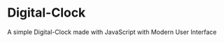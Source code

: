 # Digital-Clock
A simple Digital-Clock made with JavaScript with Modern User Interface
<!---#### **👉 Live Demo URL :-** <a href="https://shreyash00007.github.io/Digital-Clock/">**Visit Here**</a>--->

